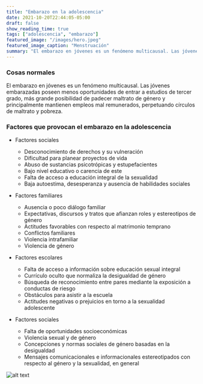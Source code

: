 ```yaml
---
title: "Embarazo en la adolescencia"
date: 2021-10-20T22:44:05-05:00
draft: false
show_reading_time: true
tags: ["adolescencia", "embarazo"]
featured_image: "/images/hero.jpeg"
featured_image_caption: "Menstruación"
summary: "El embarazo en jóvenes es un fenómeno multicausal. Las jóvenes embarazadas poseen menos oportunidades de entrar a estudios de tercer grado, más grande posibilidad de padecer maltrato de género y principalmente mantienen empleos mal remunerados, perpetuando círculos de maltrato y pobreza."
---
```

### Cosas normales
El embarazo en jóvenes es un fenómeno multicausal. Las jóvenes embarazadas poseen menos oportunidades de entrar a estudios de tercer grado, más grande posibilidad de padecer maltrato de género y principalmente mantienen empleos mal remunerados, perpetuando círculos de maltrato y pobreza.

### Factores que provocan el embarazo en la adolescencia
- Factores sociales
    - Desconocimiento de derechos y su vulneración
    - Dificultad para planear proyectos de vida
    - Abuso de sustancias psicotrópicas y estupefacientes
    - Bajo nivel educativo o carencia de este
    - Falta de acceso a educación integral de la sexualidad
    - Baja autoestima, desesperanza y ausencia de habilidades sociales

- Factores familiares
    - Ausencia o poco diálogo familiar
    - Expectativas, discursos y tratos que afianzan roles y estereotipos de género
    - Actitudes favorables con respecto al matrimonio temprano
    - Conflictos familiares
    - Violencia intrafamiliar
    - Violencia de género

- Factores escolares
    - Falta de acceso a información sobre educación sexual integral
    - Currículo oculto que normaliza la desigualdad de género
    - Búsqueda de reconocimiento entre pares mediante la exposición a conductas de riesgo
    - Obstáculos para asistir a la escuela
    - Actitudes negativas o prejuicios en torno a la sexualidad adolescente

- Factores sociales
    - Falta de oportunidades socioeconómicas
    - Violencia sexual y de género
    - Concepciones y normas sociales de género basadas en la desigualdad
    - Mensajes comunicacionales e informacionales estereotipados con respecto al género y la sexualidad, en general

![alt text](/images/dos.jpeg)
